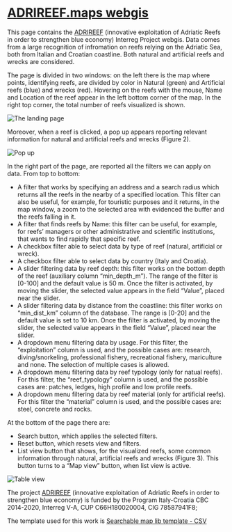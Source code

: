 # [ADRIREEF.maps webgis](https://adrireef.github.io/sandbox3/)

This page contains the [ADRIREEF](https://www.italy-croatia.eu/web/adrireef/) (innovative exploitation of Adriatic Reefs in order to strengthen blue economy) Interreg Project webgis. Data comes from a large recognition of infromation on reefs relying on the Adriatic Sea, both from Italian and Croatian coastline. Both natural and artificial reefs and wrecks are considered.

The page is divided in two windows: on the left there is the map where points, identifying reefs, are divided by color in Natural (green) and Artificial reefs (blue) and wrecks (red). Hovering on the reefs with the mouse, Name and Location of the reef appear in the left bottom corner of the map. In the right top corner, the total number of reefs visualized is shown.


![The landing page](https://github.com/adrireef/sandbox2/tree/master/img/webgis_interface.png)

Moreover, when a reef is clicked, a pop up appears reporting relevant information for natural and artificial reefs and wrecks (Figure 2).


![Pop up](https://github.com/adrireef/sandbox2/tree/master/img/popup.png)

In the right part of the page, are reported all the filters we can apply on data. From top to bottom:

* A filter that works by specifying an address and a search radius which returns all the reefs in the nearby of a specified location. This filter can also be useful, for example, for touristic purposes and it returns, in the map window, a zoom to the selected area with evidenced the buffer and the reefs falling in it.
* A filter that finds reefs by Name: this filter can be useful, for example, for reefs’ managers or other administrative and scientific institutions, that wants to find rapidly that specific reef.
* A checkbox filter able to select data by type of reef (natural, artificial or wreck).
* A checkbox filter able to select data by country (Italy and Croatia).
* A slider filtering data by reef depth: this filter works on the bottom depth of the reef (auxiliary column “min_depth_m”). The range of the filter is [0-100] and the default value is 50 m. Once the filter is activated, by moving the slider, the selected value appears in the field “Value”, placed near the slider.
* A slider filtering data by distance from the coastline: this filter works on “min_dist_km” column of the database. The range is [0-20] and the default value is set to 10 km. Once the filter is activated, by moving the slider, the selected value appears in the field “Value”, placed near the slider.
* A dropdown menu filtering data by usage. For this filter, the “exploitation” column is used, and the possible cases are: research, diving/snorkeling, professional fishery, recreational fishery, mariculture and none. The selection of multiple cases is allowed.
* A dropdown menu filtering data by reef typology (only for natual reefs). For this filter, the “reef_typology” column is used, and the possible cases are: patches, ledges, high profile and low profile reefs.
* A dropdown menu filtering data by reef material (only for artificial reefs). For this filter the “material” column is used, and the possible cases are: steel, concrete and rocks.

At the bottom of the page there are:

* Search button, which applies the selected filters.
* Reset button, which resets view and filters.
* List view button that shows, for the visualized reefs, some common information through natural, artificial reefs and wrecks (Figure 3). This button turns to a “Map view” button, when list view is active.


![Table view](https://github.com/adrireef/sandbox2/tree/master/img/tebleview.png)

The project [ADRIREEF](https://www.italy-croatia.eu/web/adrireef/) (innovative exploitation of Adriatic Reefs in order to strengthen blue economy) is funded by the Program Italy-Croatia CBC 2014-2020, Interreg V-A, CUP C66H180020004, CIG 78587941F8;

The template used for this work is [Searchable map lib template - CSV](https://github.com/datamade/searchable-map-template-csv)
